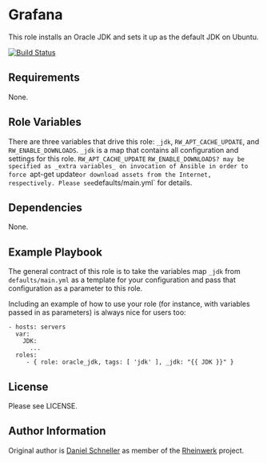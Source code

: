 Grafana
=========

This role installs an Oracle JDK and sets it up as the default JDK on
Ubuntu.

[![Build Status](https://travis-ci.org/Rheinwerk/ansible-role-oracle-jdk.svg?branch=master)](https://travis-ci.org/Rheinwerk/ansible-role-oracle-jdk)

Requirements
------------

None.

Role Variables
--------------

There are three variables that drive this role: `_jdk`, `RW_APT_CACHE_UPDATE`, and `RW_ENABLE_DOWNLOADS`. `_jdk` is a map that contains all configuration and settings for this role. `RW_APT_CACHE_UPDATE` `RW_ENABLE_DOWNLOADS? may be specified as _extra variables_ on invocation of Ansible in order to force `apt-get update` or download assets from the Internet, respectively. Please see `defaults/main.yml` for details.

Dependencies
------------

None.

Example Playbook
----------------

The general contract of this role is to take the variables map `_jdk` from `defaults/main.yml` as a template for your configuration and pass that configuration as a parameter to this role.

Including an example of how to use your role (for instance, with variables passed in as parameters) is always nice for users too:

    - hosts: servers
      var:
        JDK:
          ...
      roles:
         - { role: oracle_jdk, tags: [ 'jdk' ], _jdk: "{{ JDK }}" }

License
-------

Please see LICENSE.

Author Information
------------------

Original author is [Daniel Schneller](https://github.com/dschneller) as member of the [Rheinwerk](https://github.com/Rheinwerk) project.

